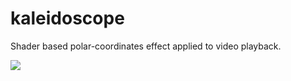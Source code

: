 # kaleidoscope

Shader based polar-coordinates effect applied to video playback.

![](https://raw.githubusercontent.com/hamoid/Fun-Programming/master/processing/ideas/2017/05/kaleidoscope/thumb.jpg)

